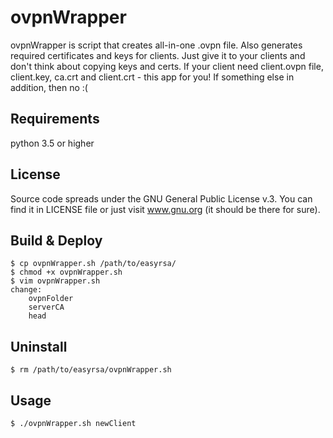 # ovpnWrapper

ovpnWrapper is script that creates all-in-one .ovpn file. Also generates required certificates and keys for clients.
Just give it to your clients and don't think about copying keys and certs.
If your client need client.ovpn file, client.key, ca.crt and client.crt - this app for you! If something else in addition, then no :(

## Requirements

python 3.5 or higher

## License

Source code spreads under the GNU General Public License v.3. You can find it in LICENSE file or just visit www.gnu.org (it should be there for sure). 

## Build & Deploy

```
$ cp ovpnWrapper.sh /path/to/easyrsa/
$ chmod +x ovpnWrapper.sh
$ vim ovpnWrapper.sh
change:
	ovpnFolder
	serverCA
	head
```
## Uninstall
```
$ rm /path/to/easyrsa/ovpnWrapper.sh
```
## Usage
```
$ ./ovpnWrapper.sh newClient
```
